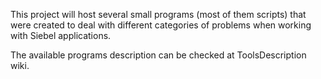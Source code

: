 This project will host several small programs (most of them scripts) that were created to deal with different categories of problems when working with Siebel applications.

The available programs description can be checked at ToolsDescription wiki.